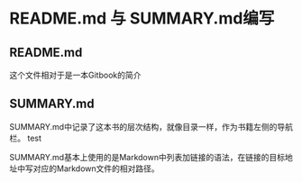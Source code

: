 # README.md 与 SUMMARY.md编写

## README.md

这个文件相对于是一本Gitbook的简介

## SUMMARY.md

SUMMARY.md中记录了这本书的层次结构，就像目录一样，作为书籍左侧的导航栏。
    test
  
SUMMARY.md基本上使用的是Markdown中列表加链接的语法，在链接的目标地址中写对应的Markdown文件的相对路径。